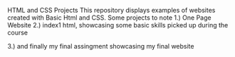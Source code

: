 HTML and CSS Projects
This repository displays examples of websites created with Basic Html and CSS.
Some projects to note
1.) One Page Website
2.) index1 html, showcasing some basic skills picked up during the course

3.) and finally my final assingment showcasing my final website
